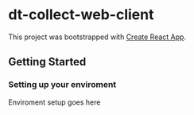 # dt-collect-web-client
This project was bootstrapped with [Create React App](https://github.com/facebook/create-react-app).

## Getting Started

### Setting up your enviroment
Enviroment setup goes here


